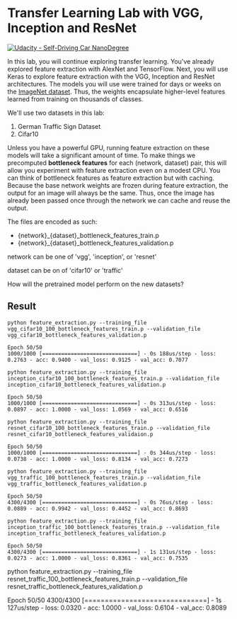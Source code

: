 # Transfer Learning Lab with VGG, Inception and ResNet
[![Udacity - Self-Driving Car NanoDegree](https://s3.amazonaws.com/udacity-sdc/github/shield-carnd.svg)](http://www.udacity.com/drive)

In this lab, you will continue exploring transfer learning. You've already explored feature extraction with AlexNet and TensorFlow. Next, you will use Keras to explore feature extraction with the VGG, Inception and ResNet architectures. The models you will use were trained for days or weeks on the [ImageNet dataset](http://www.image-net.org/). Thus, the weights encapsulate higher-level features learned from training on thousands of classes.

We'll use two datasets in this lab:

1. German Traffic Sign Dataset
2. Cifar10

Unless you have a powerful GPU, running feature extraction on these models will take a significant amount of time. To make things we precomputed **bottleneck features** for each (network, dataset) pair, this will allow you experiment with feature extraction even on a modest CPU. You can think of bottleneck features as feature extraction but with caching.  Because the base network weights are frozen during feature extraction, the output for an image will always be the same. Thus, once the image has already been passed once through the network we can cache and reuse the output.

The files are encoded as such:

- {network}_{dataset}_bottleneck_features_train.p
- {network}_{dataset}_bottleneck_features_validation.p

network can be one of 'vgg', 'inception', or 'resnet'

dataset can be on of 'cifar10' or 'traffic'

How will the pretrained model perform on the new datasets?

Result
---

```
python feature_extraction.py --training_file vgg_cifar10_100_bottleneck_features_train.p --validation_file vgg_cifar10_bottleneck_features_validation.p

Epoch 50/50
1000/1000 [==============================] - 0s 188us/step - loss: 0.2763 - acc: 0.9400 - val_loss: 0.9125 - val_acc: 0.7077
```


```
python feature_extraction.py --training_file inception_cifar10_100_bottleneck_features_train.p --validation_file inception_cifar10_bottleneck_features_validation.p

Epoch 50/50
1000/1000 [==============================] - 0s 313us/step - loss: 0.0897 - acc: 1.0000 - val_loss: 1.0569 - val_acc: 0.6516

```

```
python feature_extraction.py --training_file resnet_cifar10_100_bottleneck_features_train.p --validation_file resnet_cifar10_bottleneck_features_validaion.p

Epoch 50/50
1000/1000 [==============================] - 0s 344us/step - loss: 0.0738 - acc: 1.0000 - val_loss: 0.8134 - val_acc: 0.7273

```

```
python feature_extraction.py --training_file vgg_traffic_100_bottleneck_features_train.p --validation_file vgg_traffic_bottleneck_features_validation.p

Epoch 50/50
4300/4300 [==============================] - 0s 76us/step - loss: 0.0889 - acc: 0.9942 - val_loss: 0.4452 - val_acc: 0.8693

```

```
python feature_extraction.py --training_file inception_traffic_100_bottleneck_features_train.p --validation_file inception_traffic_bottleneck_features_validation.p

Epoch 50/50
4300/4300 [==============================] - 1s 131us/step - loss: 0.0273 - acc: 1.0000 - val_loss: 0.8361 - val_acc: 0.7535

```
python feature_extraction.py --training_file resnet_traffic_100_bottleneck_features_train.p --validation_file resnet_traffic_bottleneck_features_validation.p

Epoch 50/50
4300/4300 [==============================] - 1s 127us/step - loss: 0.0320 - acc: 1.0000 - val_loss: 0.6104 - val_acc: 0.8089

```

```
